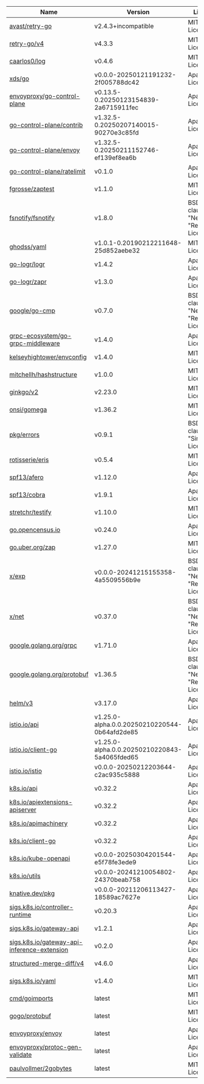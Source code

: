 Name|Version|License
---|---|---
[avast/retry-go](https://github.com/avast/retry-go)|v2.4.3+incompatible|MIT License
[retry-go/v4](https://github.com/avast/retry-go)|v4.3.3|MIT License
[caarlos0/log](https://github.com/caarlos0/log)|v0.4.6|MIT License
[xds/go](https://github.com/cncf/xds)|v0.0.0-20250121191232-2f005788dc42|Apache License 2.0
[envoyproxy/go-control-plane](https://github.com/envoyproxy/go-control-plane)|v0.13.5-0.20250123154839-2a6715911fec|Apache License 2.0
[go-control-plane/contrib](https://github.com/envoyproxy/go-control-plane)|v1.32.5-0.20250207140015-90270e3c85fd|Apache License 2.0
[go-control-plane/envoy](https://github.com/envoyproxy/go-control-plane)|v1.32.5-0.20250211152746-ef139ef8ea6b|Apache License 2.0
[go-control-plane/ratelimit](https://github.com/envoyproxy/go-control-plane)|v0.1.0|Apache License 2.0
[fgrosse/zaptest](https://github.com/fgrosse/zaptest)|v1.1.0|MIT License
[fsnotify/fsnotify](https://github.com/fsnotify/fsnotify)|v1.8.0|BSD 3-clause "New" or "Revised" License
[ghodss/yaml](https://github.com/ghodss/yaml)|v1.0.1-0.20190212211648-25d852aebe32|MIT License
[go-logr/logr](https://github.com/go-logr/logr)|v1.4.2|Apache License 2.0
[go-logr/zapr](https://github.com/go-logr/zapr)|v1.3.0|Apache License 2.0
[google/go-cmp](https://github.com/google/go-cmp)|v0.7.0|BSD 3-clause "New" or "Revised" License
[grpc-ecosystem/go-grpc-middleware](https://github.com/grpc-ecosystem/go-grpc-middleware)|v1.4.0|Apache License 2.0
[kelseyhightower/envconfig](https://github.com/kelseyhightower/envconfig)|v1.4.0|MIT License
[mitchellh/hashstructure](https://github.com/mitchellh/hashstructure)|v1.0.0|MIT License
[ginkgo/v2](https://github.com/onsi/ginkgo)|v2.23.0|MIT License
[onsi/gomega](https://github.com/onsi/gomega)|v1.36.2|MIT License
[pkg/errors](https://github.com/pkg/errors)|v0.9.1|BSD 2-clause "Simplified" License
[rotisserie/eris](https://github.com/rotisserie/eris)|v0.5.4|MIT License
[spf13/afero](https://github.com/spf13/afero)|v1.12.0|Apache License 2.0
[spf13/cobra](https://github.com/spf13/cobra)|v1.9.1|Apache License 2.0
[stretchr/testify](https://github.com/stretchr/testify)|v1.10.0|MIT License
[go.opencensus.io](https://go.opencensus.io)|v0.24.0|Apache License 2.0
[go.uber.org/zap](https://go.uber.org/zap)|v1.27.0|MIT License
[x/exp](https://golang.org/x/exp)|v0.0.0-20241215155358-4a5509556b9e|BSD 3-clause "New" or "Revised" License
[x/net](https://golang.org/x/net)|v0.37.0|BSD 3-clause "New" or "Revised" License
[google.golang.org/grpc](https://google.golang.org/grpc)|v1.71.0|Apache License 2.0
[google.golang.org/protobuf](https://google.golang.org/protobuf)|v1.36.5|BSD 3-clause "New" or "Revised" License
[helm/v3](https://helm.sh/helm/v3)|v3.17.0|Apache License 2.0
[istio.io/api](https://istio.io/api)|v1.25.0-alpha.0.0.20250210220544-0b64afd2de85|Apache License 2.0
[istio.io/client-go](https://istio.io/client-go)|v1.25.0-alpha.0.0.20250210220843-5a4065fded65|Apache License 2.0
[istio.io/istio](https://istio.io/istio)|v0.0.0-20250212203644-c2ac935c5888|Apache License 2.0
[k8s.io/api](https://k8s.io/api)|v0.32.2|Apache License 2.0
[k8s.io/apiextensions-apiserver](https://k8s.io/apiextensions-apiserver)|v0.32.2|Apache License 2.0
[k8s.io/apimachinery](https://k8s.io/apimachinery)|v0.32.2|Apache License 2.0
[k8s.io/client-go](https://k8s.io/client-go)|v0.32.2|Apache License 2.0
[k8s.io/kube-openapi](https://k8s.io/kube-openapi)|v0.0.0-20250304201544-e5f78fe3ede9|Apache License 2.0
[k8s.io/utils](https://k8s.io/utils)|v0.0.0-20241210054802-24370beab758|Apache License 2.0
[knative.dev/pkg](https://knative.dev/pkg)|v0.0.0-20211206113427-18589ac7627e|Apache License 2.0
[sigs.k8s.io/controller-runtime](https://sigs.k8s.io/controller-runtime)|v0.20.3|Apache License 2.0
[sigs.k8s.io/gateway-api](https://sigs.k8s.io/gateway-api)|v1.2.1|Apache License 2.0
[sigs.k8s.io/gateway-api-inference-extension](https://sigs.k8s.io/gateway-api-inference-extension)|v0.2.0|Apache License 2.0
[structured-merge-diff/v4](https://sigs.k8s.io/structured-merge-diff/v4)|v4.6.0|Apache License 2.0
[sigs.k8s.io/yaml](https://sigs.k8s.io/yaml)|v1.4.0|MIT License
[cmd/goimports](https://golang.org/x/tools/cmd/goimports)|latest|MIT License
[gogo/protobuf](https://github.com/gogo/protobuf)|latest|MIT License
[envoyproxy/envoy](https://github.com/envoyproxy/envoy)|latest|Apache License 2.0
[envoyproxy/protoc-gen-validate](https://github.com/envoyproxy/protoc-gen-validate)|latest|Apache License 2.0
[paulvollmer/2gobytes](https://github.com/paulvollmer/2gobytes)|latest|MIT License
